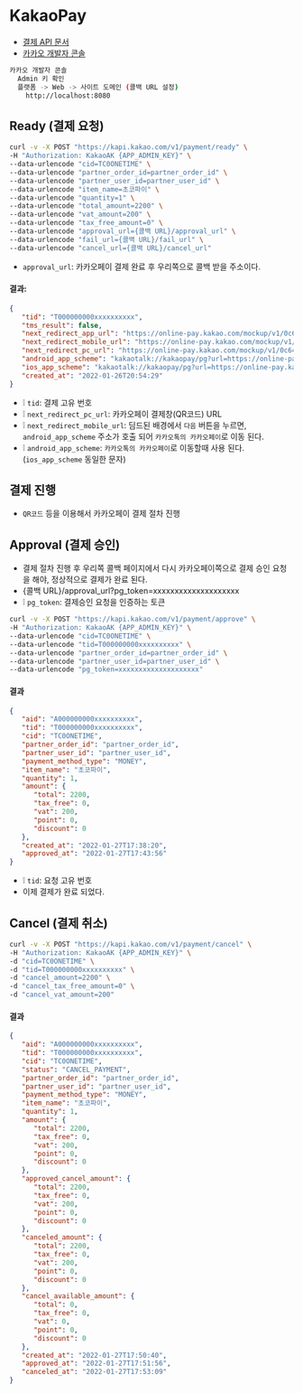 # KakaoPay
* [결제 API 문서](https://developers.kakao.com/docs/latest/ko/kakaopay/single-payment)
* [카카오 개발자 콘솔](https://developers.kakao.com/console)
```sh
카카오 개발자 콘솔
  Admin 키 확인
  플랫폼 -> Web -> 사이트 도메인 (콜백 URL 설정)
    http://localhost:8080
```

## Ready (결제 요청)
```sh
curl -v -X POST "https://kapi.kakao.com/v1/payment/ready" \
-H "Authorization: KakaoAK {APP_ADMIN_KEY}" \
--data-urlencode "cid=TC0ONETIME" \
--data-urlencode "partner_order_id=partner_order_id" \
--data-urlencode "partner_user_id=partner_user_id" \
--data-urlencode "item_name=초코파이" \
--data-urlencode "quantity=1" \
--data-urlencode "total_amount=2200" \
--data-urlencode "vat_amount=200" \
--data-urlencode "tax_free_amount=0" \
--data-urlencode "approval_url={콜백 URL}/approval_url" \
--data-urlencode "fail_url={콜백 URL}/fail_url" \
--data-urlencode "cancel_url={콜백 URL}/cancel_url"
```
* `approval_url`: 카카오페이 결제 완료 후 우리쪽으로 콜백 받을 주소이다.

#### 결과: 
```json
{
   "tid": "T000000000xxxxxxxxxx",
   "tms_result": false,
   "next_redirect_app_url": "https://online-pay.kakao.com/mockup/v1/0c64fa4a17947ae4d2d554a3e31564fe29893f8c2daf91d32a0269b8bde36e63/aInfo",
   "next_redirect_mobile_url": "https://online-pay.kakao.com/mockup/v1/0c64fa4a17947ae4d2d554a3e31564fe29893f8c2daf91d32a0269b8bde36e63/mInfo",
   "next_redirect_pc_url": "https://online-pay.kakao.com/mockup/v1/0c64fa4a17947ae4d2d554a3e31564fe29893f8c2daf91d32a0269b8bde36e63/info",
   "android_app_scheme": "kakaotalk://kakaopay/pg?url=https://online-pay.kakao.com/pay/mockup/0c64fa4a17947ae4d2d554a3e31564fe29893f8c2daf91d32a0269b8bde36e63",
   "ios_app_scheme": "kakaotalk://kakaopay/pg?url=https://online-pay.kakao.com/pay/mockup/0c64fa4a17947ae4d2d554a3e31564fe29893f8c2daf91d32a0269b8bde36e63",
   "created_at": "2022-01-26T20:54:29"
}
```
* ❕ `tid`: 결제 고유 번호
* ❕ `next_redirect_pc_url`: 카카오페이 결제창(QR코드) URL
* ❕ `next_redirect_mobile_url`: 딤드된 배경에서 `다음` 버튼을 누르면, `android_app_scheme` 주소가 호출 되어 `카카오톡의 카카오페이`로 이동 된다.
* ❕ `android_app_scheme`: `카카오톡의 카카오페이`로 이동할때 사용 된다. (`ios_app_scheme` 동일한 문자)

## 결제 진행
* `QR코드` 등을 이용해서 카카오페이 결제 절차 진행

## Approval (결제 승인)
* 결제 절차 진행 후 우리쪽 콜백 페이지에서 다시 카카오페이쪽으로 결제 승인 요청을 해야, 정상적으로 결제가 완료 된다.
* {콜백 URL}/approval_url?pg_token=xxxxxxxxxxxxxxxxxxxx
* ❕ `pg_token`: 결제승인 요청을 인증하는 토큰
```sh
curl -v -X POST "https://kapi.kakao.com/v1/payment/approve" \
-H "Authorization: KakaoAK {APP_ADMIN_KEY}" \
--data-urlencode "cid=TC0ONETIME" \
--data-urlencode "tid=T000000000xxxxxxxxxx" \
--data-urlencode "partner_order_id=partner_order_id" \
--data-urlencode "partner_user_id=partner_user_id" \
--data-urlencode "pg_token=xxxxxxxxxxxxxxxxxxxx"
```

#### 결과
```json
{
   "aid": "A000000000xxxxxxxxxx",
   "tid": "T000000000xxxxxxxxxx",
   "cid": "TC0ONETIME",
   "partner_order_id": "partner_order_id",
   "partner_user_id": "partner_user_id",
   "payment_method_type": "MONEY",
   "item_name": "초코파이",
   "quantity": 1,
   "amount": {
      "total": 2200,
      "tax_free": 0,
      "vat": 200,
      "point": 0,
      "discount": 0
   },
   "created_at": "2022-01-27T17:38:20",
   "approved_at": "2022-01-27T17:43:56"
}
```
* ❕ `tid`: 요청 고유 번호
* 이제 결제가 완료 되었다.

## Cancel (결제 취소)
```sh
curl -v -X POST "https://kapi.kakao.com/v1/payment/cancel" \
-H "Authorization: KakaoAK {APP_ADMIN_KEY}" \
-d "cid=TC0ONETIME" \
-d "tid=T000000000xxxxxxxxxx" \
-d "cancel_amount=2200" \
-d "cancel_tax_free_amount=0" \
-d "cancel_vat_amount=200"
```

#### 결과
```json
{
   "aid": "A000000000xxxxxxxxxx",
   "tid": "T000000000xxxxxxxxxx",
   "cid": "TC0ONETIME",
   "status": "CANCEL_PAYMENT",
   "partner_order_id": "partner_order_id",
   "partner_user_id": "partner_user_id",
   "payment_method_type": "MONEY",
   "item_name": "초코파이",
   "quantity": 1,
   "amount": {
      "total": 2200,
      "tax_free": 0,
      "vat": 200,
      "point": 0,
      "discount": 0
   },
   "approved_cancel_amount": {
      "total": 2200,
      "tax_free": 0,
      "vat": 200,
      "point": 0,
      "discount": 0
   },
   "canceled_amount": {
      "total": 2200,
      "tax_free": 0,
      "vat": 200,
      "point": 0,
      "discount": 0
   },
   "cancel_available_amount": {
      "total": 0,
      "tax_free": 0,
      "vat": 0,
      "point": 0,
      "discount": 0
   },
   "created_at": "2022-01-27T17:50:40",
   "approved_at": "2022-01-27T17:51:56",
   "canceled_at": "2022-01-27T17:53:09"
}
```
